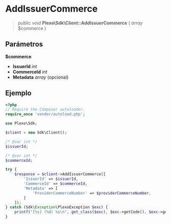 # AddIssuerCommerce

> public *void* **Plexo\\Sdk\\Client::AddIssuerCommerce** ( *array* $commerce )

## Parámetros

**$commerce**

  * **IssuerId** *int*
  * **CommerceId** *int*
  * **Metadata** *array* (opcional)

## Ejemplo

```php
<?php
// Require the Composer autoloader.
require_once 'vendor/autoload.php';

use Plexo\Sdk;

$client = new Sdk\Client();

/* @var int */
$issuerId;

/* @var int */
$commerceId;

try {
    $response = $client->AddIssuerCommerce([
        'IssuerId' => $issuerId,
        'CommerceId' => $commerceId,
        'Metadata' => [
            'ProviderCommerceNumber' => $providerCommerceNumber,
        ]
    ]);
} catch (Sdk\Exception\PlexoException $exc) {
    printf("[%s] (%d) %s\n", get_class($exc), $exc->getCode(), $exc->getMessage());
}

```
